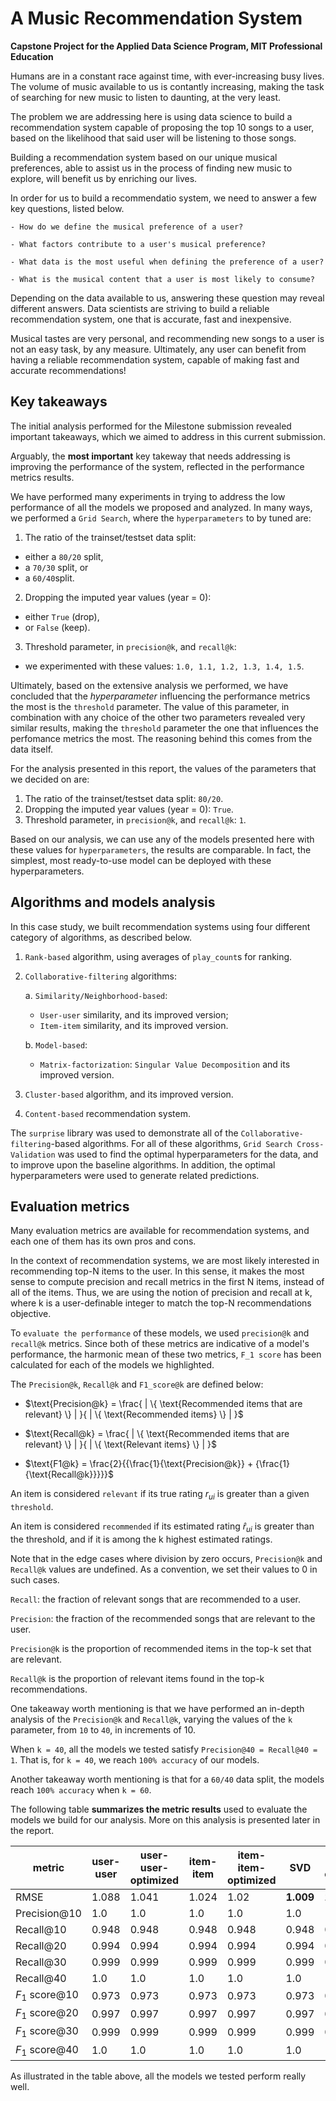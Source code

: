 # A Music Recommendation System

**Capstone Project for the Applied Data Science Program, MIT Professional Education**

Humans are in a constant race against time, with ever-increasing busy lives. 
The volume of music available to us is contantly increasing, making the task of searching for new music to listen to daunting, 
at the very least.

The problem we are addressing here is using data science to build a recommendation system capable of proposing the top 10 songs to a user, 
based on the likelihood that said user will be listening to those songs.

Building a recommendation system based on our unique musical preferences, 
able to assist us in the process of finding new music to explore, will benefit us by enriching our lives.

In order for us to build a recommendatio system, we need to answer a few key questions, listed below.

    - How do we define the musical preference of a user?

    - What factors contribute to a user's musical preference?

    - What data is the most useful when defining the preference of a user?

    - What is the musical content that a user is most likely to consume?

Depending on the data available to us, answering these question may reveal different answers. 
Data scientists are striving to build a reliable recommendation system, one that is accurate, fast and inexpensive.

Musical tastes are very personal, and recommending new songs to a user is not an easy task, by any measure. 
Ultimately, any user can benefit from having a reliable recommendation system, capable of making fast and accurate recommendations!

## **Key takeaways**

The initial analysis performed for the Milestone submission revealed important takeaways, which we aimed to address in this current submission. 

Arguably, the **most important** key takeway that needs addressing is improving the performance of the system, reflected in the performance metrics results. 

We have performed many experiments in trying to address the low performance of all the models we proposed and analyzed. In many ways, we performed a `Grid Search`, where the `hyperparameters` to by tuned are:

1. The ratio of the trainset/testset data split:
  - either a `80/20` split, 
  - a `70/30` split, or
  - a `60/40`split.
2. Dropping the imputed year values (year = 0):
  - either `True` (drop),
  - or `False` (keep).
3. Threshold parameter, in `precision@k`, and `recall@k`:
  - we experimented with these values: `1.0, 1.1, 1.2, 1.3, 1.4, 1.5`.

Ultimately, based on the extensive analysis we performed, we have concluded that the _hyperparameter_ influencing the performance metrics the most is the `threshold` parameter. The value of this parameter, in combination with any choice of the other two parameters revealed very similar results, making the `threshold` parameter the one that influences the perfomance metrics the most. The reasoning behind this comes from the data itself.

For the analysis presented in this report, the values of the parameters that we decided on are:
1. The ratio of the trainset/testset data split: `80/20`.
2. Dropping the imputed year values (year = 0): `True`.
3. Threshold parameter, in `precision@k`, and `recall@k`: `1`.

Based on our analysis, we can use any of the models presented here with these values for `hyperparameters`, the results are comparable. In fact, the simplest, most ready-to-use model can be deployed with these hyperparameters.

## **Algorithms and models analysis**

In this case study, we built recommendation systems using four different category of algorithms, as described below.

1. `Rank-based` algorithm, using averages of `play_count`s for ranking.

2.  `Collaborative-filtering` algorithms:
    
    a. `Similarity/Neighborhood-based`:
      - `User-user` similarity, and its improved version;
      - `Item-item` similarity, and its improved version.
    
    b. `Model-based`:
      - `Matrix-factorization`: `Singular Value Decomposition` and its improved version.

3. `Cluster-based` algorithm, and its improved version.
    
4. `Content-based` recommendation system.  

The `surprise` library was used to demonstrate all of the `Collaborative-filtering`-based algorithms. For all of these algorithms, `Grid Search Cross-Validation` was used to find the optimal hyperparameters for the data, and to improve upon the baseline algorithms. In addition, the optimal hyperparameters were used to generate related predictions.

## **Evaluation metrics**

Many evaluation metrics are available for recommendation systems, and each one of them has its own pros and cons. 

In the context of recommendation systems, we are most likely interested in recommending top-N items to the user. In this sense, it makes the most sense to compute precision and recall metrics in the first N items, instead of all of the items. Thus, we are using the notion of precision and recall at k, where k is a user-definable integer to match the top-N recommendations objective.

To `evaluate the performance` of these models, we used `precision@k` and `recall@k` metrics. Since both of these metrics are indicative of a model's performance, the harmonic mean of these two metrics, `F_1 score` has been calculated for each of the models we highlighted. 

The `Precision@k`, `Recall@k` and `F1_score@k` are defined below:

  - $\text{Precision@k} = \frac{ | \{ \text{Recommended items that are relevant} \} | }{ | \{ \text{Recommended items} \} | }$

  - $\text{Recall@k} = \frac{ | \{ \text{Recommended items that are relevant} \} | }{ | \{ \text{Relevant items} \} | }$

  - $\text{F1@k} = \frac{2}{{\frac{1}{\text{Precision@k}} + {\frac{1}{\text{Recall@k}}}}}$

An item is considered `relevant` if its true rating $r_{ui}$ is greater than a given `threshold`. 

An item is considered `recommended` if its estimated rating
$\hat{r}_{ui}$ is greater than the threshold, and if it is among the k highest estimated ratings.

Note that in the edge cases where division by zero occurs, `Precision@k` and `Recall@k` values are undefined. As a convention, we set their values to 0 in such cases.

`Recall`: the fraction of relevant songs that are recommended to a user.

`Precision`: the fraction of the recommended songs that are relevant to the user.

`Precision@k` is the proportion of recommended items in the top-k set that are relevant.

`Recall@k` is the proportion of relevant items found in the top-k recommendations.

One takeaway worth mentioning is that we have performed an in-depth analysis of the `Precision@k` and `Recall@k`, varying the values of the `k` parameter, from `10` to `40`, in increments of 10. 

When `k = 40`, all the models we tested satisfy `Precision@40 = Recall@40 = 1`. That is, for `k = 40`, we reach `100% accuracy` of our models.

Another takeaway worth mentioning is that for a `60/40` data split, the models reach `100% accuracy` when `k = 60`.

The following table **summarizes the metric results** used to evaluate the models we build for our analysis. More on this analysis is presented later in the report.

|metric|user-user|user-user-optimized|item-item|item-item-optimized|SVD|SVD-optimized|coCluster|coCluster-optimized|
|------|---------|-------------------|---------|-------------------|---|-------------|---------|-------------------|
|RMSE  |1.088  |1.041             |  1.024  |1.02 |**1.009**|**1.009**|1.033|1.04|
|Precision@10|1.0|1.0|1.0|1.0|1.0|1.0|1.0|1.0|
|Recall@10|0.948|0.948|0.948|0.948|0.948|0.948|0.948|0.948|
|Recall@20|0.994|0.994|0.994|0.994|0.994|0.994|0.994|0.994|
|Recall@30|0.999|0.999|0.999|0.999|0.999|0.999|0.999|0.999|
|Recall@40|1.0|1.0|1.0|1.0|1.0|1.0|1.0|1.0|
|$F_1$ score@10|0.973|0.973|0.973|0.973|0.973|0.973|0.973|0.973|
|$F_1$ score@20|0.997|0.997|0.997|0.997|0.997|0.997|0.997|0.997|
|$F_1$ score@30|0.999|0.999|0.999|0.999|0.999|0.999|0.999|0.999|
|$F_1$ score@40|1.0|1.0|1.0|1.0|1.0|1.0|1.0|1.0|

As illustrated in the table above, all the models we tested perform really well. 
